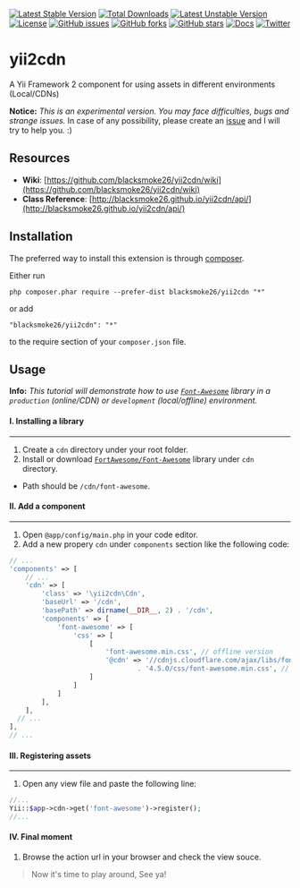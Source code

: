 [![Latest Stable Version](https://poser.pugx.org/blacksmoke26/yii2cdn/v/stable)](https://packagist.org/packages/blacksmoke26/yii2cdn) [![Total Downloads](https://poser.pugx.org/blacksmoke26/yii2cdn/downloads)](https://packagist.org/packages/blacksmoke26/yii2cdn) [![Latest Unstable Version](https://poser.pugx.org/blacksmoke26/yii2cdn/v/unstable)](https://packagist.org/packages/blacksmoke26/yii2cdn) [![License](https://poser.pugx.org/blacksmoke26/yii2cdn/license)](https://packagist.org/packages/blacksmoke26/yii2cdn)
[![GitHub issues](https://img.shields.io/github/issues/blacksmoke26/yii2cdn.svg)](https://github.com/blacksmoke26/yii2cdn/issues)
[![GitHub forks](https://img.shields.io/github/forks/blacksmoke26/yii2cdn.svg)](https://github.com/blacksmoke26/yii2cdn/network)
[![GitHub stars](https://img.shields.io/github/stars/blacksmoke26/yii2cdn.svg)](https://github.com/blacksmoke26/yii2cdn/stargazers)
[![Docs](https://img.shields.io/badge/docs-15%25-yellow.svg)](https://github.com/blacksmoke26/yii2cdn/wiki)
[![Twitter](https://img.shields.io/twitter/url/https/github.com/blacksmoke26/yii2cdn.svg?style=social)](https://twitter.com/intent/tweet?text=Yii2cdn+extension:&url=https://github.com/blacksmoke26/yii2cdn)

# yii2cdn

A Yii Framework 2 component for using assets in different environments (Local/CDNs)

**Notice:** *This is an experimental version. You may face difficulties, bugs and strange issues.* In case of any possibility, please create an [issue](https://github.com/blacksmoke26/yii2cdn/issues) and I will try to help you. :)

## Resources

* **Wiki**: [https://github.com/blacksmoke26/yii2cdn/wiki](https://github.com/blacksmoke26/yii2cdn/wiki)
* **Class Reference**: [http://blacksmoke26.github.io/yii2cdn/api/](http://blacksmoke26.github.io/yii2cdn/api/)

## Installation

The preferred way to install this extension is through [composer](http://getcomposer.org/download/).

Either run

```
php composer.phar require --prefer-dist blacksmoke26/yii2cdn "*"
```

or add

```
"blacksmoke26/yii2cdn": "*"
```

to the require section of your `composer.json` file.


## Usage

**Info:** *This tutorial will demonstrate how to use [`Font-Awesome`](https://github.com/FortAwesome/Font-Awesome) library in a <code>production</code> (online/CDN) or <code>development</code> (local/offline) environment.*

#### I. Installing a library
--------------------------
1. Create a <code>cdn</code> directory under your root folder.
2. Install or download [`FortAwesome/Font-Awesome`](https://github.com/FortAwesome/Font-Awesome) library under <code>cdn</code> directory.
  * Path should be `/cdn/font-awesome`.

#### II. Add a component
---------------------
1. Open `@app/config/main.php` in your code editor.
2. Add a new propery `cdn` under `components` section like the following code:

```php
// ...
'components' => [
	// ...
	'cdn' => [
		'class' => '\yii2cdn\Cdn',
		'baseUrl' => '/cdn',
		'basePath' => dirname(__DIR__, 2) . '/cdn',
		'components' => [
        	'font-awesome' => [
            	'css' => [
                	[
                    	'font-awesome.min.css', // offline version
                    	'@cdn' => '//cdnjs.cloudflare.com/ajax/libs/font-awesome/'
                        		. '4.5.0/css/font-awesome.min.css', // online version
                    ]
                ]
            ]
		],
	],
  // ...
],
// ...
```

#### III. Registering assets
-------------------
1. Open any view file and paste the following line:

```php
//...
Yii::$app->cdn->get('font-awesome')->register();
//...
```

#### IV. Final moment
1. Browse the action url in your browser and check the view souce.

> Now it's time to play around, See ya!
